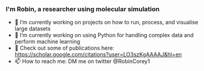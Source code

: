 ### I'm Robin, a researcher using molecular simulation

- 🔭 I’m currently working on projects on how to run, process, and visualise large datasets
- 🌱 I’m currently working on using Python for handling complex data and perform machine learning
- 👯 Check out some of publications here: https://scholar.google.com/citations?user=LO3szKgAAAAJ&hl=en
- 📫 How to reach me: DM me on twitter @RobinCorey1

<!--
**robincorey/robincorey** is a ✨ _special_ ✨ repository because its `README.md` (this file) appears on your GitHub profile.

Here are some ideas to get you started:

- 🔭 I’m currently working on ...
- 🌱 I’m currently learning ...
- 👯 I’m looking to collaborate on ...
- 🤔 I’m looking for help with ...
- 💬 Ask me about ...
- 📫 How to reach me: ...
- 😄 Pronouns: ...
- ⚡ Fun fact: ...
-->
